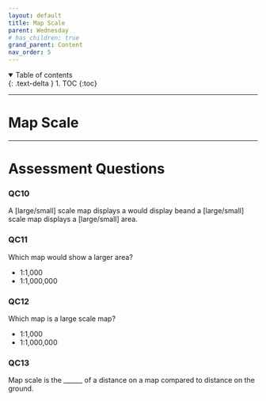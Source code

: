 ```yaml
---
layout: default
title: Map Scale
parent: Wednesday
# has_children: true
grand_parent: Content
nav_order: 5
---
```


<details open markdown="block">
  <summary>
    Table of contents
  </summary>
  {: .text-delta }
1. TOC
{:toc}
</details>

---

# Map Scale



---

# Assessment Questions

### QC10

A [large/small] scale map displays a would display beand a [large/small] scale map displays a [large/small] area.

### QC11

Which map would show a larger area?

- 1:1,000
- 1:1,000,000


### QC12

Which map is a large scale map?

- 1:1,000
- 1:1,000,000


### QC13

Map scale is the ______ of a distance on a map compared to distance on the ground.

